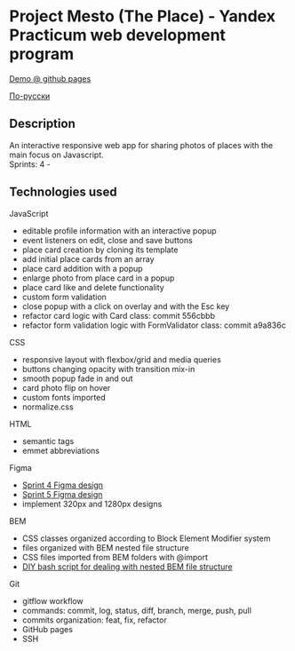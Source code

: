 # Project Mesto (The Place) - Yandex Practicum web development program

[Demo @ github pages](https://bliss-code.github.io/mesto/)

[По-русски](./README-RU.md)

## Description

An interactive responsive web app for sharing photos of places with the main focus on Javascript.\
Sprints: 4 -

## Technologies used

JavaScript
- editable profile information with an interactive popup
- event listeners on edit, close and save buttons
- place card creation by cloning its template
- add initial place cards from an array
- place card addition with a popup
- enlarge photo from place card in a popup
- place card like and delete functionality
- custom form validation
- close popup with a click on overlay and with the Esc key
- refactor card logic with Card class: commit 556cbbb
- refactor form validation logic with FormValidator class: commit a9a836c

CSS
- responsive layout with flexbox/grid and media queries
- buttons changing opacity with transition mix-in
- smooth popup fade in and out
- card photo flip on hover
- custom fonts imported
- normalize.css

HTML
- semantic tags
- emmet abbreviations

Figma
- [Sprint 4 Figma design](https://www.figma.com/file/2cn9N9jSkmxD84oJik7xL7/JavaScript.-Sprint-4?node-id=0%3A1)
- [Sprint 5 Figma design](https://www.figma.com/file/bjyvbKKJN2naO0ucURl2Z0/JavaScript.-Sprint-5?node-id=0%3A1)
- implement 320px and 1280px designs

BEM
- CSS classes organized according to Block Element Modifier system
- files organized with BEM nested file structure
- CSS files imported from BEM folders with @import
- [DIY bash script for dealing with nested BEM file structure](https://github.com/bliss-code/instruments)

Git
- gitflow workflow
- commands: commit, log, status, diff, branch, merge, push, pull
- commits organization: feat, fix, refactor
- GitHub pages
- SSH
